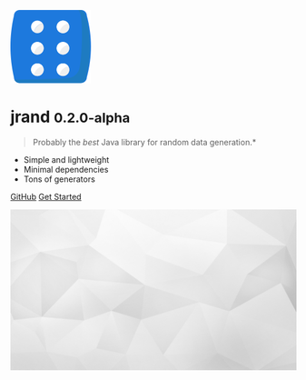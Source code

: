 <!-- _coverpage.md -->

![logo](_media/logoonly.svg)

# jrand <small>0.2.0-alpha</small>

> Probably the *best* Java library for random data generation.*

- Simple and lightweight 
- Minimal dependencies
- Tons of generators

[GitHub](https://github.com/xdrop/jrand/)
[Get Started](#jrand)

![](_media/bg.jpg)
